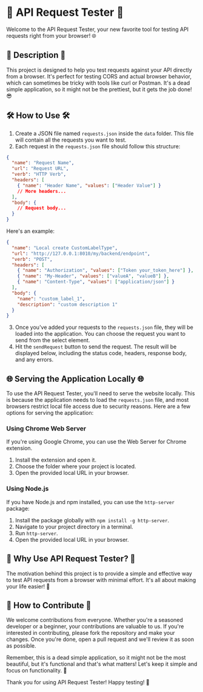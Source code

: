 # 🚀 API Request Tester 🚀

Welcome to the API Request Tester, your new favorite tool for testing API requests right from your browser! 🌐

## 📝 Description 📝

This project is designed to help you test requests against your API directly from a browser. It's perfect for testing CORS and actual browser behavior, which can sometimes be tricky with tools like curl or Postman. It's a dead simple application, so it might not be the prettiest, but it gets the job done! 😎

## 🛠️ How to Use 🛠️

1.  Create a JSON file named `requests.json` inside the `data` folder. This file will contain all the requests you want to test.
2.  Each request in the `requests.json` file should follow this structure:

```json
{
  "name": "Request Name",
  "url": "Request URL",
  "verb": "HTTP Verb",
  "headers": [
    { "name": "Header Name", "values": ["Header Value"] }
    // More headers...
  ],
  "body": {
    // Request body...
  }
}
```

Here's an example:

```json
{
  "name": "Local create CustomLabelType",
  "url": "http://127.0.0.1:8010/my/backend/endpoint",
  "verb": "POST",
  "headers": [
    { "name": "Authorization", "values": ["Token your_token_here"] },
    { "name": "My-Header", "values": ["valueA", "valueB"] },
    { "name": "Content-Type", "values": ["application/json"] }
  ],
  "body": {
    "name": "custom_label_1",
    "description": "custom description 1"
  }
}
```

3.  Once you've added your requests to the `requests.json` file, they will be loaded into the application. You can choose the request you want to send from the select element.
4.  Hit the `sendRequest` button to send the request. The result will be displayed below, including the status code, headers, response body, and any errors.

## 🌐 Serving the Application Locally 🌐

To use the API Request Tester, you'll need to serve the website locally. This is because the application needs to load the `requests.json` file, and most browsers restrict local file access due to security reasons. Here are a few options for serving the application:

### Using Chrome Web Server

If you're using Google Chrome, you can use the Web Server for Chrome extension.

1.  Install the extension and open it.
2.  Choose the folder where your project is located.
3.  Open the provided local URL in your browser.

### Using Node.js

If you have Node.js and npm installed, you can use the `http-server` package:

1.  Install the package globally with `npm install -g http-server`.
2.  Navigate to your project directory in a terminal.
3.  Run `http-server`.
4.  Open the provided local URL in your browser.

## 🎉 Why Use API Request Tester? 🎉

The motivation behind this project is to provide a simple and effective way to test API requests from a browser with minimal effort. It's all about making your life easier! 🥳

## 🤝 How to Contribute 🤝

We welcome contributions from everyone. Whether you're a seasoned developer or a beginner, your contributions are valuable to us. If you're interested in contributing, please fork the repository and make your changes. Once you're done, open a pull request and we'll review it as soon as possible.

Remember, this is a dead simple application, so it might not be the most beautiful, but it's functional and that's what matters! Let's keep it simple and focus on functionality. 🚀

Thank you for using API Request Tester! Happy testing! 🎉
